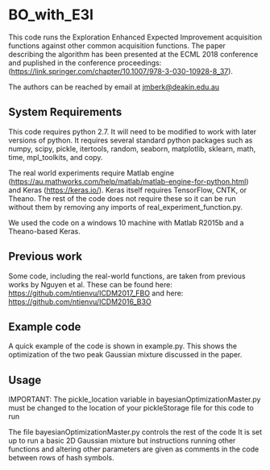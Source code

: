 # BO_with_E3I

This code runs the Exploration Enhanced Expected Improvement acquisition functions against other common acquisition functions. The paper describing the algorithm has been presented at the ECML 2018 conference and puplished in the conference proceedings: (https://link.springer.com/chapter/10.1007/978-3-030-10928-8_37).

The authors can be reached by email at jmberk@deakin.edu.au


## System Requirements
This code requires python 2.7. It will need to be modified to work with later versions of python. It requires several standard python packages such as numpy, scipy, pickle, itertools, random, seaborn, matplotlib, sklearn, math, time, mpl_toolkits, and copy. 

The real world experiments require Matlab engine (https://au.mathworks.com/help/matlab/matlab-engine-for-python.html) and Keras (https://keras.io/). Keras itself requires TensorFlow, CNTK, or Theano. The rest of the code does not require these so it can be run without them by removing any imports of real_experiment_function.py.

We used the code on a windows 10 machine with Matlab R2015b and a Theano-based Keras.

## Previous work
Some code, including the real-world functions, are taken from previous works by Nguyen et al. These can be found here: https://github.com/ntienvu/ICDM2017_FBO and here: https://github.com/ntienvu/ICDM2016_B3O

## Example code
A quick example of the code is shown in example.py. This shows the optimization of the two peak Gaussian mixture discussed in the paper.

## Usage
IMPORTANT: The pickle_location variable in bayesianOptimizationMaster.py must be changed to the location of your pickleStorage file for this code to run

The file bayesianOptimizationMaster.py controls the rest of the code It is set up to run a basic 2D Gaussian mixture but instructions running other functions and altering other parameters are given as comments in the code between rows of hash symbols.

